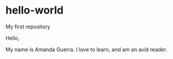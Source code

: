 # hello-world
My first repository

Hello,

My name is Amanda Guerra. I love to learn, and am an avid reader.
